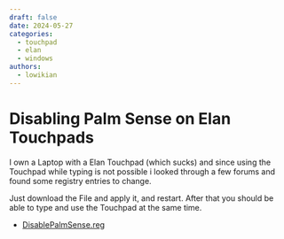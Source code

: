 ```yaml
---
draft: false
date: 2024-05-27
categories:
  - touchpad
  - elan
  - windows
authors:
  - lowikian
---
```

# Disabling Palm Sense on Elan Touchpads

I own a Laptop with a Elan Touchpad (which sucks) and since using the Touchpad while typing is not possible i looked through a few forums and found some registry entries to change.


Just download the File and apply it, and restart. After that you should be able to type and use the Touchpad at the same time.

 - [DisablePalmSense.reg](/static/DisablePalmSense.reg)
